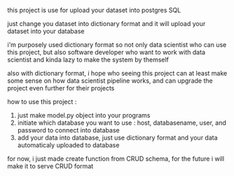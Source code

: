 this project is use for upload your dataset into postgres SQL

just change you dataset into dictionary format and it will upload your dataset into your database

i'm purposely used dictionary format so not only data scientist who can use this project, but also 
software developer who want to work with data scientist and kinda lazy to make the system by themself

also with dictionary format, i hope who seeing this project can at least make some sense on how data
scientist pipeline works, and can upgrade the project even further for their projects

how to use this project :
1. just make model.py object into your programs
2. initiate which database you want to use : host, databasename, user, and password to connect into database
3. add your data into database, just use dictionary format and your data automaticaly uploaded to database

for now, i just made create function from CRUD schema, for the future i will make it to serve CRUD format
